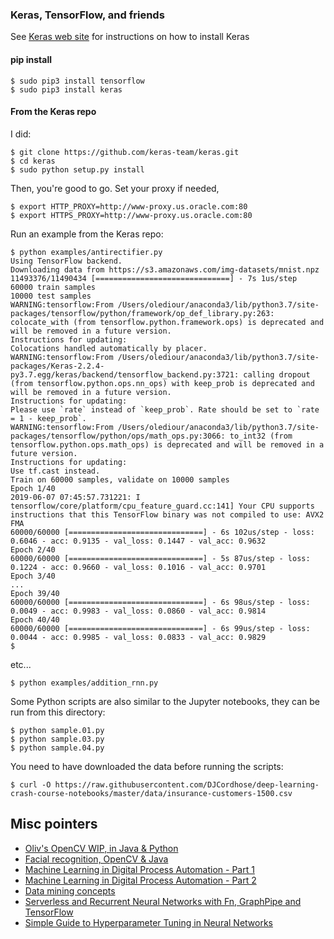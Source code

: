### Keras, TensorFlow, and friends
See [Keras web site](http://keras.io) for instructions on how to install Keras

#### pip install
```
$ sudo pip3 install tensorflow
$ sudo pip3 install keras
```

#### From the Keras repo
I did:
```
$ git clone https://github.com/keras-team/keras.git
$ cd keras
$ sudo python setup.py install
```
Then, you're good to go.
Set your proxy if needed,
```
$ export HTTP_PROXY=http://www-proxy.us.oracle.com:80
$ export HTTPS_PROXY=http://www-proxy.us.oracle.com:80
```

Run an example from the Keras repo:
```
$ python examples/antirectifier.py
Using TensorFlow backend.
Downloading data from https://s3.amazonaws.com/img-datasets/mnist.npz
11493376/11490434 [==============================] - 7s 1us/step
60000 train samples
10000 test samples
WARNING:tensorflow:From /Users/olediour/anaconda3/lib/python3.7/site-packages/tensorflow/python/framework/op_def_library.py:263: colocate_with (from tensorflow.python.framework.ops) is deprecated and will be removed in a future version.
Instructions for updating:
Colocations handled automatically by placer.
WARNING:tensorflow:From /Users/olediour/anaconda3/lib/python3.7/site-packages/Keras-2.2.4-py3.7.egg/keras/backend/tensorflow_backend.py:3721: calling dropout (from tensorflow.python.ops.nn_ops) with keep_prob is deprecated and will be removed in a future version.
Instructions for updating:
Please use `rate` instead of `keep_prob`. Rate should be set to `rate = 1 - keep_prob`.
WARNING:tensorflow:From /Users/olediour/anaconda3/lib/python3.7/site-packages/tensorflow/python/ops/math_ops.py:3066: to_int32 (from tensorflow.python.ops.math_ops) is deprecated and will be removed in a future version.
Instructions for updating:
Use tf.cast instead.
Train on 60000 samples, validate on 10000 samples
Epoch 1/40
2019-06-07 07:45:57.731221: I tensorflow/core/platform/cpu_feature_guard.cc:141] Your CPU supports instructions that this TensorFlow binary was not compiled to use: AVX2 FMA
60000/60000 [==============================] - 6s 102us/step - loss: 0.6046 - acc: 0.9135 - val_loss: 0.1447 - val_acc: 0.9632
Epoch 2/40
60000/60000 [==============================] - 5s 87us/step - loss: 0.1224 - acc: 0.9660 - val_loss: 0.1016 - val_acc: 0.9701
Epoch 3/40
...
Epoch 39/40
60000/60000 [==============================] - 6s 98us/step - loss: 0.0049 - acc: 0.9983 - val_loss: 0.0860 - val_acc: 0.9814
Epoch 40/40
60000/60000 [==============================] - 6s 99us/step - loss: 0.0044 - acc: 0.9985 - val_loss: 0.0833 - val_acc: 0.9829
$
```
etc...
```
$ python examples/addition_rnn.py
```

Some Python scripts are also similar to the Jupyter notebooks, they can be run from this directory:
```
$ python sample.01.py
$ python sample.03.py
$ python sample.04.py
```
You need to have downloaded the data before running the scripts:
```
$ curl -O https://raw.githubusercontent.com/DJCordhose/deep-learning-crash-course-notebooks/master/data/insurance-customers-1500.csv
```

## Misc pointers
- [Oliv's OpenCV WIP, in Java & Python](https://github.com/OlivierLD/raspberry-coffee/tree/master/opencv)
- [Facial recognition, OpenCV & Java](https://docs.opencv.org/2.4/doc/tutorials/imgproc/threshold/threshold.html)
- [Machine Learning in Digital Process Automation - Part 1](https://medium.com/oracledevs/machine-learning-in-digital-process-automation-part-i-7c7468e23804)
- [Machine Learning in Digital Process Automation - Part 2](https://medium.com/@ralf_mueller/ebeeec8763dc)
- [Data mining concepts](https://docs.oracle.com/en/database/oracle/oracle-database/19/dmcon/index.html)
- [Serverless and Recurrent Neural Networks with Fn, GraphPipe and TensorFlow](https://medium.com/fnproject/serverless-and-recurrent-neural-networks-with-tensorflow-and-graphpipe-fc73785f1a16)
- [Simple Guide to Hyperparameter Tuning in Neural Networks](https://towardsdatascience.com/simple-guide-to-hyperparameter-tuning-in-neural-networks-3fe03dad8594)
